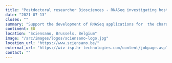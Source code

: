 ```yaml
---
title: "Postdoctoral researcher Biosciences - RNASeq investigating host-pathogen interactions in farm animals"
date: "2021-07-13"
closes: ""
summary: "Support the development of RNASeq applications for  the characterization of host response to viral infections (transcriptomics), and the development of nanopore sequencing based viral urgency diagnostics."
continent: EU
location: "Sciensano, Brussels, Belgium"
image: "/src/images/logos/sciensano-logo.jpg"
location_url: "https://www.sciensano.be/"
external_url: "https://wiv-isp.hr-technologies.com/content/jobpage.asp?a=DETAIL&jdkid=781&l=FRENCH"
contact: ""
---
```

